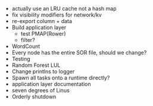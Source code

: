 - actually use an LRU cache not a hash map
- fix visibility modifiers for network/kv
- re-export column + data
- Build application layer
  - test PMAP(Rower)
  - filter?
- WordCount
- Every node has the entire SOR file, should we change?
- Testing
- Random Forest LUL
- Change printlns to logger
- Spawn all tasks onto a runtime directly?
- application layer documentation
- seven degrees of Linus
- Orderly shutdown
